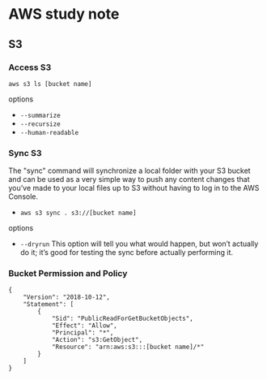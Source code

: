 # AWS study note

## S3

### Access S3
`aws s3 ls [bucket name]`

options 
* `--summarize` 
* `--recursize`
* `--human-readable`


### Sync S3

The "sync" command will synchronize a local folder with your S3 bucket and
can be used as a very simple way to push any content changes that you’ve made to your local files up to S3 without having to log in to the AWS Console.
* `aws s3 sync . s3://[bucket name]`

options

* `--dryrun`
This option will tell you what would happen, but won’t actually do it; it’s good for testing the sync before actually performing it.

### Bucket Permission and Policy

```
{
    "Version": "2018-10-12",
    "Statement": [
        {
            "Sid": "PublicReadForGetBucketObjects",
            "Effect": "Allow",
            "Principal": "*",
            "Action": "s3:GetObject",
            "Resource": "arn:aws:s3:::[bucket name]/*"
        }
    ]
}
```